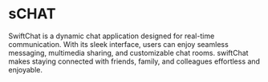 # sCHAT
SwiftChat is a dynamic chat application designed for real-time communication. With its sleek interface, users can enjoy seamless messaging, multimedia sharing, and customizable chat rooms. swiftChat makes staying connected with friends, family, and colleagues effortless and enjoyable.
